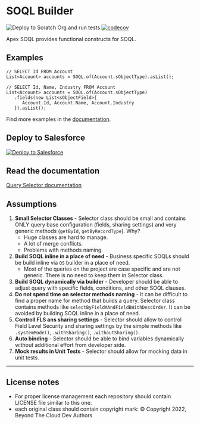# SOQL Builder


![Deploy to Scratch Org and run tests](https://github.com/beyond-the-cloud-dev/query-selector/actions/workflows/ci.yml/badge.svg)
[![codecov](https://codecov.io/gh/beyond-the-cloud-dev/query-selector/branch/main/graph/badge.svg)](https://codecov.io/gh/beyond-the-cloud-dev/query-selector)

Apex SOQL provides functional constructs for SOQL.

## Examples

```apex
// SELECT Id FROM Account
List<Account> accounts = SOQL.of(Account.sObjectType).asList();
```

```apex
// SELECT Id, Name, Industry FROM Account
List<Account> accounts = SOQL.of(Account.sObjectType)
   .fields(new List<sObjectField>{
      Account.Id, Account.Name, Account.Industry
   }).asList();
```

Find more examples in the [documentation](https://btc-query-selector.vercel.app/).

## Deploy to Salesforce

<a href="https://githubsfdeploy.herokuapp.com?owner=beyond-the-cloud-dev&repo=query-selector&ref=main">
  <img alt="Deploy to Salesforce"
       src="https://raw.githubusercontent.com/afawcett/githubsfdeploy/master/deploy.png">
</a>

## Read the documentation

[Query Selector documentation](https://btc-query-selector.vercel.app/)

## Assumptions

1. **Small Selector Classes** - Selector class should be small and contains ONLY query base configuration (fields, sharing settings) and very generic methods (`getById`, `getByRecordType`). Why?
   - Huge classes are hard to manage.
   - A lot of merge conflicts.
   - Problems with methods naming.
2. **Build SOQL inline in a place of need** - Business specific SOQLs should be build inline via `QS` builder in a place of need.
   - Most of the queries on the project are case specific and are not generic. There is no need to keep them in Selector class.
3. **Build SOQL dynamically via builder** - Developer should be able to adjust query with specific fields, conditions, and other SOQL clauses.
4. **Do not spend time on selector methods naming** - It can be difficult to find a proper name for method that builds a query. Selector class contains methods like `selectByFieldAAndFieldBWithDescOrder`. It can be avoided by building SOQL inline in a place of need.
5. **Controll FLS ans sharing settings** - Selector should allow to control Field Level Security and sharing settings by the simple methods like `.systemMode()`, `.withSharing()`, `.withoutSharing()`.
6. **Auto binding** - Selector should be able to bind variables dynamically without additional effort from developer side.
7. **Mock results in Unit Tests** - Selector should allow for mocking data in unit tests.

----

## License notes

- For proper license management each repository should contain LICENSE file similar to this one.
- each original class should contain copyright mark: © Copyright 2022, Beyond The Cloud Dev Authors
